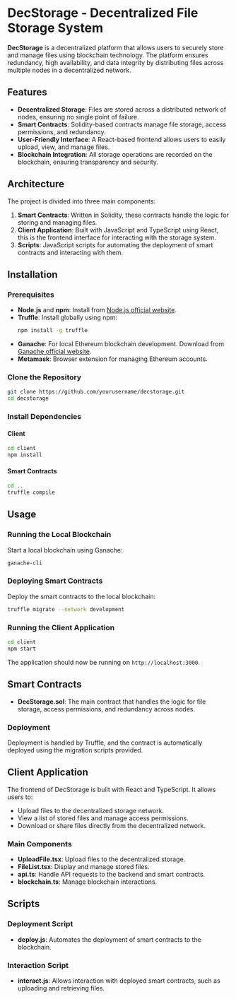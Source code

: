 # DecStorage - Decentralized File Storage System

**DecStorage** is a decentralized platform that allows users to securely store and manage files using blockchain technology. The platform ensures redundancy, high availability, and data integrity by distributing files across multiple nodes in a decentralized network.

## Features

- **Decentralized Storage**: Files are stored across a distributed network of nodes, ensuring no single point of failure.
- **Smart Contracts**: Solidity-based contracts manage file storage, access permissions, and redundancy.
- **User-Friendly Interface**: A React-based frontend allows users to easily upload, view, and manage files.
- **Blockchain Integration**: All storage operations are recorded on the blockchain, ensuring transparency and security.

## Architecture

The project is divided into three main components:

1. **Smart Contracts**: Written in Solidity, these contracts handle the logic for storing and managing files.
2. **Client Application**: Built with JavaScript and TypeScript using React, this is the frontend interface for interacting with the storage system.
3. **Scripts**: JavaScript scripts for automating the deployment of smart contracts and interacting with them.

## Installation

### Prerequisites

- **Node.js** and **npm**: Install from [Node.js official website](https://nodejs.org/).
- **Truffle**: Install globally using npm:
  ```bash
  npm install -g truffle
  ```
- **Ganache**: For local Ethereum blockchain development. Download from [Ganache official website](https://www.trufflesuite.com/ganache).
- **Metamask**: Browser extension for managing Ethereum accounts.

### Clone the Repository

```bash
git clone https://github.com/yourusername/decstorage.git
cd decstorage
```

### Install Dependencies

#### Client

```bash
cd client
npm install
```

#### Smart Contracts

```bash
cd ..
truffle compile
```

## Usage

### Running the Local Blockchain

Start a local blockchain using Ganache:

```bash
ganache-cli
```

### Deploying Smart Contracts

Deploy the smart contracts to the local blockchain:

```bash
truffle migrate --network development
```

### Running the Client Application

```bash
cd client
npm start
```

The application should now be running on `http://localhost:3000`.

## Smart Contracts

- **DecStorage.sol**: The main contract that handles the logic for file storage, access permissions, and redundancy across nodes.

### Deployment

Deployment is handled by Truffle, and the contract is automatically deployed using the migration scripts provided.

## Client Application

The frontend of DecStorage is built with React and TypeScript. It allows users to:

- Upload files to the decentralized storage network.
- View a list of stored files and manage access permissions.
- Download or share files directly from the decentralized network.

### Main Components

- **UploadFile.tsx**: Upload files to the decentralized storage.
- **FileList.tsx**: Display and manage stored files.
- **api.ts**: Handle API requests to the backend and smart contracts.
- **blockchain.ts**: Manage blockchain interactions.

## Scripts

### Deployment Script

- **deploy.js**: Automates the deployment of smart contracts to the blockchain.

### Interaction Script

- **interact.js**: Allows interaction with deployed smart contracts, such as uploading and retrieving files.
